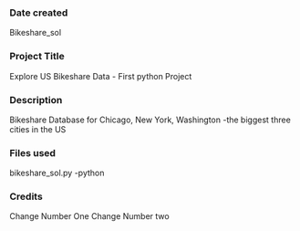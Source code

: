 ### Date created
Bikeshare_sol


### Project Title
Explore US Bikeshare Data - First python Project

### Description
Bikeshare Database for Chicago, New York, Washington -the biggest three cities in the US

### Files used
bikeshare_sol.py -python

### Credits
Change Number One
Change Number two
